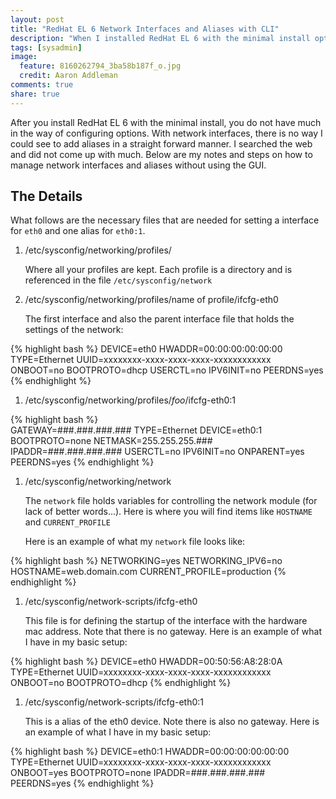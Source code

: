 ```yaml
---
layout: post
title: "RedHat EL 6 Network Interfaces and Aliases with CLI"
description: "When I installed RedHat EL 6 with the minimal install option, there is very little to manage the system. This is good for boot times and less packages that are unnecessary. When trying to add network aliases with files and scripts, I did not find much. Here is my contribution for how to add and manage your network interfaces, aliases, and profiles for RedHat EL 6."
tags: [sysadmin]
image:
  feature: 8160262794_3ba58b187f_o.jpg
  credit: Aaron Addleman
comments: true
share: true
---
```



After you install RedHat EL 6 with the minimal install, you do not have much in the way of configuring options. With network interfaces, there is no way I could see to add aliases in a straight forward manner. I searched the web and did not come up with much. Below are my notes and steps on how to manage network interfaces and aliases without using the GUI.

## The Details

What follows are the necessary files that are needed for setting a interface for `eth0` and one alias for `eth0:1`.

1.  /etc/sysconfig/networking/profiles/

    Where all your profiles are kept. Each profile is a directory and is referenced in the file `/etc/sysconfig/network`

1.  /etc/sysconfig/networking/profiles/name of profile/ifcfg-eth0

    The first interface and also the parent interface file that holds the settings of the network:

{% highlight bash %}
DEVICE=eth0
HWADDR=00:00:00:00:00:00
TYPE=Ethernet
UUID=xxxxxxxx-xxxx-xxxx-xxxx-xxxxxxxxxxxx
ONBOOT=no
BOOTPROTO=dhcp
USERCTL=no
IPV6INIT=no
PEERDNS=yes
{% endhighlight %}

1.  /etc/sysconfig/networking/profiles/_foo_/ifcfg-eth0:1

{% highlight bash %}    
GATEWAY=###.###.###.###
TYPE=Ethernet
DEVICE=eth0:1
BOOTPROTO=none
NETMASK=255.255.255.###
IPADDR=###.###.###.###
USERCTL=no
IPV6INIT=no
ONPARENT=yes
PEERDNS=yes
{% endhighlight %}


1.  /etc/sysconfig/networking/network

    The `network` file holds variables for controlling the network module (for lack of better words...). Here is where you will find items like `HOSTNAME` and `CURRENT_PROFILE`

    Here is an example of what my `network` file looks like:

{% highlight bash %}
NETWORKING=yes
NETWORKING_IPV6=no
HOSTNAME=web.domain.com
CURRENT_PROFILE=production
{% endhighlight %}

1.  /etc/sysconfig/network-scripts/ifcfg-eth0

    This file is for defining the startup of the interface with the hardware mac address. Note that there is no gateway. Here is an example of what I have in my basic setup:

{% highlight bash %}
DEVICE=eth0
HWADDR=00:50:56:A8:28:0A
TYPE=Ethernet
UUID=xxxxxxxx-xxxx-xxxx-xxxx-xxxxxxxxxxxx
ONBOOT=no
BOOTPROTO=dhcp
{% endhighlight %}

1. /etc/sysconfig/network-scripts/ifcfg-eth0:1

    This is a alias of the eth0 device. Note there is also no gateway. Here is an example of what I have in my basic setup:

{% highlight bash %}
DEVICE=eth0:1
HWADDR=00:00:00:00:00:00
TYPE=Ethernet
UUID=xxxxxxxx-xxxx-xxxx-xxxx-xxxxxxxxxxxx
ONBOOT=yes
BOOTPROTO=none
IPADDR=###.###.###.###
PEERDNS=yes
{% endhighlight %}

